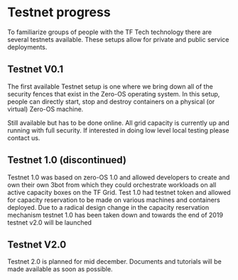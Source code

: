 # Testnet progress

To familiarize groups of people with the TF Tech technology there are several testnets available. These setups allow for private and public service deployments.

## Testnet V0.1
The first available Testnet setup is one where we bring down all of the security fences that exist in the Zero-OS operating system. In this setup, people can directly start, stop and destroy containers on a physical (or virtual) Zero-OS machine.

Still available but has to be done online.  All grid capacity is currently up and running with full security.  If interested in doing low level local testing please contact us.

## Testnet 1.0 (discontinued)
Testnet 1.0 was based on zero-OS 1.0 and allowed developers to create and own their own 3bot from which they could orchestrate workloads on all active capacity boxes on the TF Grid.  Test 1.0 had testnet token and allowed for capacity reservation to be made on various machines and containers deployed.  Due to a radical design change in the capacity reservation mechanism testnet 1.0 has been taken down and towards the end of 2019 testnet v2.0 will be launched

## Testnet V2.0
Testnet 2.0 is planned for mid december.  Documents and tutorials will be made available as soon as possible.

